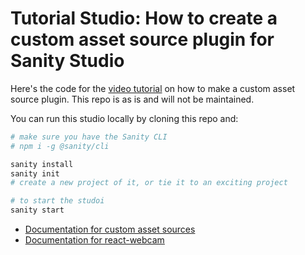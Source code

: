 # Tutorial Studio: How to create a custom asset source plugin for Sanity Studio

Here's the code for the [video tutorial](https://www.youtube.com/watch?v=qdA9gIdYb5s&feature=youtu.be) on how to make a custom asset source plugin. This repo is as is and will not be maintained.

You can run this studio locally by cloning this repo and:

```bash
# make sure you have the Sanity CLI
# npm i -g @sanity/cli

sanity install
sanity init
# create a new project of it, or tie it to an exciting project

# to start the studoi
sanity start
```

- [Documentation for custom asset sources](https://www.sanity.io/docs/custom-asset-sources)
- [Documentation for react-webcam](https://www.npmjs.com/package/react-webcam)